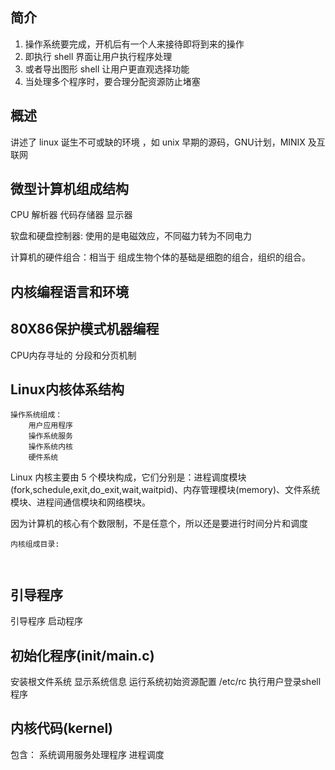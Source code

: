 ## 简介

1. 操作系统要完成，开机后有一个人来接待即将到来的操作
2. 即执行 shell 界面让用户执行程序处理
3. 或者导出图形 shell 让用户更直观选择功能
4. 当处理多个程序时，要合理分配资源防止堵塞


## 概述

讲述了 linux 诞生不可或缺的环境 ，如 unix  早期的源码，GNU计划，MINIX 及互联网

## 微型计算机组成结构

CPU 解析器
代码存储器
显示器

软盘和硬盘控制器: 使用的是电磁效应，不同磁力转为不同电力

计算机的硬件组合：相当于 组成生物个体的基础是细胞的组合，组织的组合。

## 内核编程语言和环境

## 80X86保护模式机器编程
CPU内存寻址的 分段和分页机制

## Linux内核体系结构
```
操作系统组成：
    用户应用程序
    操作系统服务
    操作系统内核
    硬件系统
```


Linux 内核主要由 5 个模块构成，它们分别是：进程调度模块(fork,schedule,exit,do_exit,wait,waitpid)、内存管理模块(memory)、文件系统模块、进程间通信模块和网络模块。

因为计算机的核心有个数限制，不是任意个，所以还是要进行时间分片和调度

```
内核组成目录:



```


## 引导程序

引导程序
启动程序

## 初始化程序(init/main.c)
安装根文件系统
显示系统信息
运行系统初始资源配置 /etc/rc
执行用户登录shell程序

## 内核代码(kernel)

包含：
     系统调用服务处理程序
     进程调度





